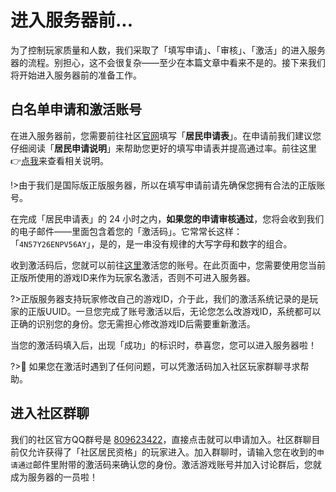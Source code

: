 # 进入服务器前...

为了控制玩家质量和人数，我们采取了「填写申请」、「审核」、「激活」的进入服务器的流程。别担心，这不会很复杂——至少在本篇文章中看来不是的。接下来我们将开始进入服务器前的准备工作。

## 白名单申请和激活账号

在进入服务器前，您需要前往社区[官网](https://sotap.org)填写「**居民申请表**」。在申请前我们建议您仔细阅读「**居民申请说明**」来帮助您更好的填写申请表并提高通过率。前往这里👉[点我](https://wiki.sotap.org/#/forum/application)来查看相关说明。

!>由于我们是国际版正版服务器，所以在填写申请前请先确保您拥有合法的正版账号。

在完成「居民申请表」的 24 小时之内，**如果您的申请审核通过**，您将会收到我们的电子邮件——里面包含着您的「激活码」。它常常长这样：「`4N57Y26ENPV56AY`」，是的，是一串没有规律的大写字母和数字的组合。

收到激活码后，您就可以前往[这里](https://redeem.sotap.org/)激活您的账号。在此页面中，您需要使用您当前正版所使用的游戏ID来作为玩家名激活，否则不可进入服务器。

?>正版服务器支持玩家修改自己的游戏ID，介于此，我们的激活系统记录的是玩家的正版UUID。一旦您完成了账号激活以后，无论您怎么改游戏ID，系统都可以正确的识别您的身份。您无需担心修改游戏ID后需要重新激活。

当您的激活码填入后，出现「成功」的标识时，恭喜您，您可以进入服务器啦！

?>🤔 如果您在激活时遇到了任何问题，可以凭激活码加入社区玩家群聊寻求帮助。

## 进入社区群聊

我们的社区官方QQ群号是 [809623422](//shang.qq.com/wpa/qunwpa?idkey=b2668c62484e3d5c400131ae4a688088113dbc1b5b63b18a4bb75749edac99e7)，直接点击就可以申请加入。社区群聊目前仅允许获得了「社区居民资格」的玩家进入。加入群聊时，请输入您在收到的`申请通过`邮件里附带的激活码来确认您的身份。激活游戏账号并加入讨论群后，您就成为服务器的一员啦！
